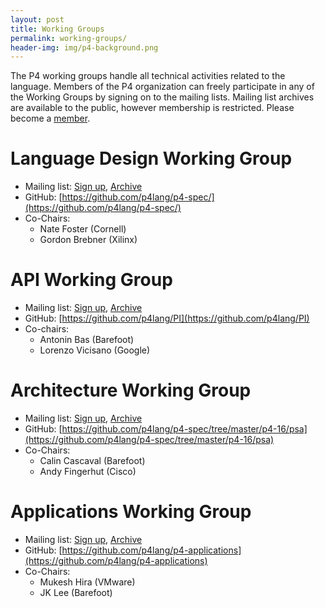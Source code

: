 ```yaml
---
layout: post
title: Working Groups
permalink: working-groups/
header-img: img/p4-background.png
---
```


The P4 working groups handle all technical activities related to the
language. Members of the P4 organization can freely participate in any
of the Working Groups by signing on to the mailing lists. Mailing list
archives are available to the public, however membership is
restricted. Please become a [member](/join-us/).

# Language Design Working Group
- Mailing list: [Sign up](http://lists.p4.org/mailman/listinfo/p4-design_lists.p4.org), [Archive](http://lists.p4.org/pipermail/p4-design_lists.p4.org/)
- GitHub: [https://github.com/p4lang/p4-spec/](https://github.com/p4lang/p4-spec/)
- Co-Chairs:
    - Nate Foster (Cornell)
    - Gordon Brebner (Xilinx)

# API Working Group
- Mailing list: [Sign up](http://lists.p4.org/mailman/listinfo/p4-api_lists.p4.org), [Archive](http://lists.p4.org/pipermail/p4-api_lists.p4.org/)
- GitHub: [https://github.com/p4lang/PI](https://github.com/p4lang/PI)
- Co-chairs:
    - Antonin Bas (Barefoot)
    - Lorenzo Vicisano (Google)

# Architecture Working Group
- Mailing list: [Sign up](http://lists.p4.org/mailman/listinfo/p4-arch_lists.p4.org), [Archive](http://lists.p4.org/pipermail/p4-arch_lists.p4.org/)
- GitHub: [https://github.com/p4lang/p4-spec/tree/master/p4-16/psa](https://github.com/p4lang/p4-spec/tree/master/p4-16/psa)
- Co-Chairs:
    - Calin Cascaval (Barefoot)
    - Andy Fingerhut (Cisco)

# Applications Working Group
- Mailing list: [Sign up](http://lists.p4.org/mailman/listinfo/p4-apps_lists.p4.org), [Archive](http://lists.p4.org/pipermail/p4-apps_lists.p4.org/)
- GitHub: [https://github.com/p4lang/p4-applications](https://github.com/p4lang/p4-applications)
- Co-Chairs:
    - Mukesh Hira (VMware)
    - JK Lee (Barefoot)
